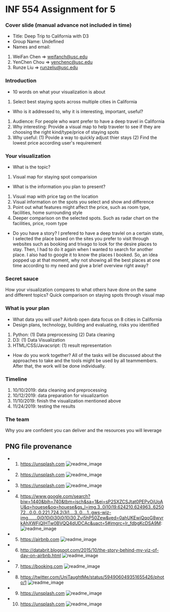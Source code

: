 # INF 554 Assignment for 5

### Cover slide (manual advance not included in time)
- Title: Deep Trip to California with D3
- Group Name: Undefined
- Names and email:
1. WeiFan Chen => weifanch@usc.edu
2. YenChen Chou => yenchenc@usc.edu
3. Runze Liu => runzeliu@usc.edu


### Introduction
- 10 words on what your visualization is about
1. Select best staying spots across multiple cities in California 

- Who is it addressed to, why it is interesting, important, useful?
1. Audience: For people who want prefer to have a deep travel in California
2. Why interesting: Provide a visual map to help traveler to see if they are choosing the right kind/type/price of staying spots
3. Why useful: 
    (1) Povide a way to quickly adjust thier stays
    (2) Find the lowest price according user's requirement


### Your visualization
- What is the topic?
1. Visual map for staying spot comparision

- What is the information you plan to present?
1. Visual map with price tag on the location
2. Visual information on the spots you select and show and difference
2. Point out what features might affect the price, such as room type, facilities, home surrounding style
3. Deeper comparison on the selected spots. Such as radar chart on the facilities, price, room type

- Do you have a story?
I prefered to have a deep travlel on a certain state, I selected the place based on the sites you prefer to visit through websites such as booking and trivago to look for the desire places to stay. Then, I had to do it again when I wanted to search for another place. I also had to google it to know the places I booked. So, an idea popped up at that moment, why not showing all the best places at one time according to my need and give a brief overview right away?


### Secret sauce
How your visualization compares to what others have done on the same and different topics?
Quick comparison on staying spots through visual map


### What is your plan
- What data you will use? Airbnb open data focus on 8 cities in California
- Design plans, technology, building and evaluating, risks you identified
1. Python: 
     (1) Data preprocessing
     (2) Data cleaning
2. D3:
     (1) Data Visualization
3. HTML/CSS/Javacsript:
     (1) result representation

- How do you work together?
All of the tasks will be discussed about the approaches to take and the tools might be used by all teammembers. After that, the work will be done individually.

### Timeline
1. 10/10/2019: data cleaning and preprocessing
2. 10/12/2019: data preparation for visualizartion
3. 11/10/2019: finish the visualization mentioned above
4. 11/24/2019: testing the results

### The team
Why you are confident you can deliver and the resources you will leverage


## PNG file provenance
* 1. https://unsplash.com
![readme_image](0_cover.jpg)
* 2. https://unsplash.com
![readme_image](1_Introduction_1.jpg)
* 3. https://unsplash.com
![readme_image](2_Introduction_2.jpg)
* 4. https://www.google.com/search?biw=1440&bih=740&tbm=isch&sa=1&ei=sP2SXZCSJtat0PEPvOiUoAU&q=houese&oq=houese&gs_l=img.3..0i10i19.624210.624963..625072...0.0..0.221.724.2j3j1....3..0....1..gws-wiz-img.......0j0i10j0i30j0i10i30.Zvi5hP50Zew&ved=0ahUKEwiQqoG8wvrkAhXWFjQIHTw0BVQQ4dUDCAc&uact=5#imgrc=lr_fdbgKcDSA9M: 
![readme_image](3_visualization_1_1.png)
* 5. https://airbnb.com
![readme_image](3_visualization_1_2.png)
* 6. http://databrit.blogspot.com/2015/10/the-story-behind-my-viz-of-day-on-airbnb.html 
![readme_image](4_visualization_2.png)
* 7. https://booking.com
![readme_image](5_visualization_3.jpg)
* 8. https://twitter.com/UniTaughtMe/status/594906049351655426/photo/1
![readme_image](6_plan1.jpg)
* 9. https://unsplash.com
![readme_image](7_plan2.jpg)
* 10. https://unsplash.com
![readme_image](8_timeline.jpg)